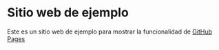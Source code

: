 # Sitio web de ejemplo
Este es un sitio web de ejemplo para mostrar la funcionalidad de [GitHub Pages](https://pages.github.com/)
